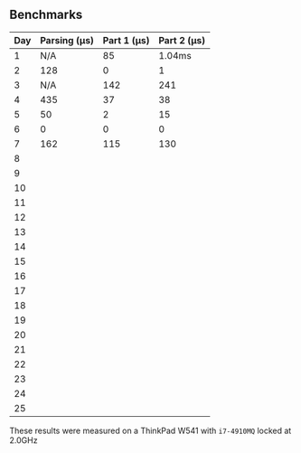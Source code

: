 ## Benchmarks

| Day   | Parsing (μs) | Part 1 (μs) | Part 2 (μs) | 
|-------|--------------|-------------|-------------|
| 1     | N/A          | 85          | 1.04ms      |
| 2     | 128          | 0           | 1           |
| 3     | N/A          | 142         | 241         |
| 4     | 435          | 37          | 38          |
| 5     | 50           | 2           | 15          |
| 6     | 0            | 0           | 0           |
| 7     | 162          | 115         | 130         |
| 8     |              |             |             |
| 9     |              |             |             |
| 10    |              |             |             |
| 11    |              |             |             |
| 12    |              |             |             |
| 13    |              |             |             |
| 14    |              |             |             |
| 15    |              |             |             |
| 16    |              |             |             |
| 17    |              |             |             |
| 18    |              |             |             |
| 19    |              |             |             |
| 20    |              |             |             |
| 21    |              |             |             |
| 22    |              |             |             |
| 23    |              |             |             |
| 24    |              |             |             |
| 25    |              |             |             |

These results were measured on a ThinkPad W541 with `i7-4910MQ` locked at 2.0GHz
